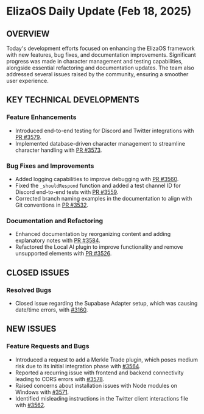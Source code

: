 # ElizaOS Daily Update (Feb 18, 2025)

## OVERVIEW 
Today's development efforts focused on enhancing the ElizaOS framework with new features, bug fixes, and documentation improvements. Significant progress was made in character management and testing capabilities, alongside essential refactoring and documentation updates. The team also addressed several issues raised by the community, ensuring a smoother user experience.

## KEY TECHNICAL DEVELOPMENTS

### Feature Enhancements
- Introduced end-to-end testing for Discord and Twitter integrations with [PR #3579](https://github.com/elizaos/eliza/pull/3579).
- Implemented database-driven character management to streamline character handling with [PR #3573](https://github.com/elizaos/eliza/pull/3573).

### Bug Fixes and Improvements
- Added logging capabilities to improve debugging with [PR #3560](https://github.com/elizaos/eliza/pull/3560).
- Fixed the `_shouldRespond` function and added a test channel ID for Discord end-to-end tests with [PR #3559](https://github.com/elizaos/eliza/pull/3559).
- Corrected branch naming examples in the documentation to align with Git conventions in [PR #3532](https://github.com/elizaos/eliza/pull/3532).

### Documentation and Refactoring
- Enhanced documentation by reorganizing content and adding explanatory notes with [PR #3584](https://github.com/elizaos/eliza/pull/3584).
- Refactored the Local AI plugin to improve functionality and remove unsupported elements with [PR #3526](https://github.com/elizaos/eliza/pull/3526).

## CLOSED ISSUES

### Resolved Bugs
- Closed issue regarding the Supabase Adapter setup, which was causing date/time errors, with [#3160](https://github.com/elizaos/eliza/issues/3160).

## NEW ISSUES

### Feature Requests and Bugs
- Introduced a request to add a Merkle Trade plugin, which poses medium risk due to its initial integration phase with [#3564](https://github.com/elizaos/eliza/issues/3564).
- Reported a recurring issue with frontend and backend connectivity leading to CORS errors with [#3578](https://github.com/elizaos/eliza/issues/3578).
- Raised concerns about installation issues with Node modules on Windows with [#3571](https://github.com/elizaos/eliza/issues/3571).
- Identified misleading instructions in the Twitter client interactions file with [#3562](https://github.com/elizaos/eliza/issues/3562).